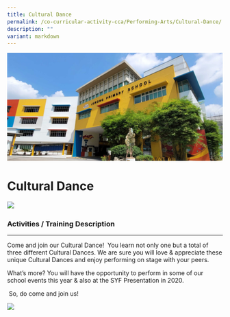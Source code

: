 ```yaml
---
title: Cultural Dance
permalink: /co-curricular-activity-cca/Performing-Arts/Cultural-Dance/
description: ""
variant: markdown
---
```

![](/images/JPS_School_Front_Banner.jpg)

Cultural Dance
==============
![](/images/culturaldance01.jpg)

### Activities / Training Description
---------------------------------

Come and join our Cultural Dance!  You learn not only one but a total of three different Cultural Dances. We are sure you will love & appreciate these unique Cultural Dances and enjoy performing on stage with your peers.   
  
What’s more? You will have the opportunity to perform in some of our school events this year & also at the SYF Presentation in 2020.    
  
 So, do come and join us!
 
 
![](/images/culturaldance02.jpg)